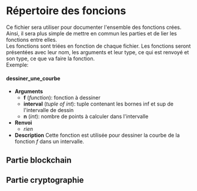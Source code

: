 # Répertoire des foncions
Ce fichier sera utiliser pour documenter l'ensemble des fonctions crées. Ainsi, il sera plus simple de mettre en commun les parties et de lier les fonctions entre elles.  
Les fonctions sont triées en fonction de chaque fichier.
Les fonctions seront présentées avec leur nom, les arguments et leur type, ce qui est renvoyé et son type, ce que va faire la fonction.  
Exemple:
#### dessiner_une_courbe
* __Arguments__
    - __f__ (_function_): fonction à dessiner
    - __interval__ (_tuple of int_): tuple contenant les bornes inf et sup de l'intervalle de dessin
    - __n__ (_int_): nombre de points à calculer dans l'intervalle
* __Renvoi__
    - _rien_
* __Description__
Cette fonction est utilisée pour dessiner la courbe de la fonction _f_ dans un intervalle.


## Partie blockchain


## Partie cryptographie
